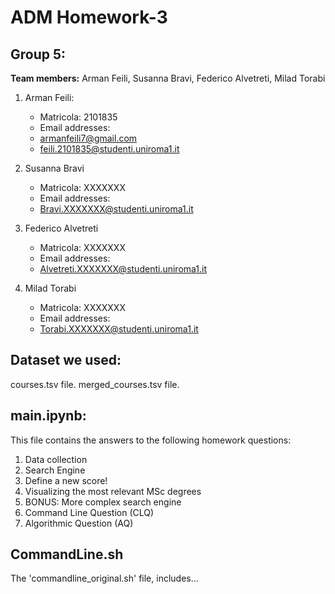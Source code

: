 # ADM Homework-3
## Group 5:
**Team members:** Arman Feili, Susanna Bravi, Federico Alvetreti, Milad Torabi

1) Arman Feili:
   - Matricola: 2101835
   - Email addresses:
   - armanfeili7@gmail.com
   - feili.2101835@studenti.uniroma1.it

2) Susanna Bravi
   - Matricola: XXXXXXX
   - Email addresses:
   - Bravi.XXXXXXX@studenti.uniroma1.it

3) Federico Alvetreti
   - Matricola: XXXXXXX
   - Email addresses:
   - Alvetreti.XXXXXXX@studenti.uniroma1.it

4) Milad Torabi
   - Matricola: XXXXXXX
   - Email addresses:
   - Torabi.XXXXXXX@studenti.uniroma1.it

## Dataset we used:

courses.tsv file.
merged_courses.tsv file.

## main.ipynb:
This file contains the answers to the following homework questions:
1. Data collection
2. Search Engine
3. Define a new score!
4. Visualizing the most relevant MSc degrees
5. BONUS: More complex search engine
6. Command Line Question (CLQ)
7. Algorithmic Question (AQ)

## CommandLine.sh
The 'commandline_original.sh' file, includes...